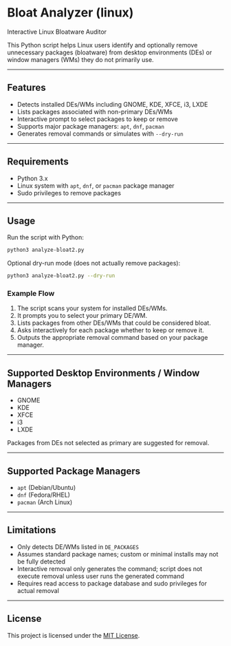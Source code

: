 # Bloat Analyzer (linux) 

Interactive Linux Bloatware Auditor

This Python script helps Linux users identify and optionally remove unnecessary packages (bloatware) from desktop environments (DEs) or window managers (WMs) they do not primarily use.

---

## Features

* Detects installed DEs/WMs including GNOME, KDE, XFCE, i3, LXDE
* Lists packages associated with non-primary DEs/WMs
* Interactive prompt to select packages to keep or remove
* Supports major package managers: `apt`, `dnf`, `pacman`
* Generates removal commands or simulates with `--dry-run`

---

## Requirements

* Python 3.x
* Linux system with `apt`, `dnf`, or `pacman` package manager
* Sudo privileges to remove packages

---

## Usage

Run the script with Python:

```bash
python3 analyze-bloat2.py
```

Optional dry-run mode (does not actually remove packages):

```bash
python3 analyze-bloat2.py --dry-run
```

### Example Flow

1. The script scans your system for installed DEs/WMs.
2. It prompts you to select your primary DE/WM.
3. Lists packages from other DEs/WMs that could be considered bloat.
4. Asks interactively for each package whether to keep or remove it.
5. Outputs the appropriate removal command based on your package manager.

---

## Supported Desktop Environments / Window Managers

* GNOME
* KDE
* XFCE
* i3
* LXDE

Packages from DEs not selected as primary are suggested for removal.

---

## Supported Package Managers

* `apt` (Debian/Ubuntu)
* `dnf` (Fedora/RHEL)
* `pacman` (Arch Linux)

---

## Limitations

* Only detects DE/WMs listed in `DE_PACKAGES`
* Assumes standard package names; custom or minimal installs may not be fully detected
* Interactive removal only generates the command; script does not execute removal unless user runs the generated command
* Requires read access to package database and sudo privileges for actual removal

---

## License

This project is licensed under the [MIT License](https://opensource.org/licenses/MIT).

